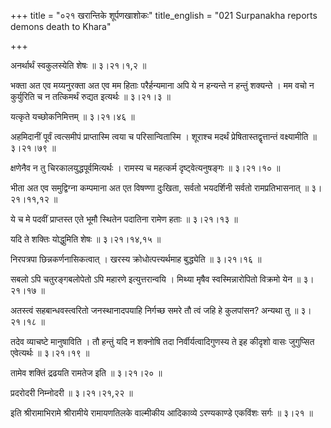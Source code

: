 +++
title = "०२१ खरान्तिके शूर्पणखाशोकः"
title_english = "021 Surpanakha reports demons death to Khara"

+++


अनर्थार्थं स्वकुलस्येति शेषः  ॥  ३।२१।१,२  ॥   

  

भक्ता अत एव मय्यनुरक्ता अत एव मम हिताः परैर्हन्यमाना अपि ये न हन्यन्ते न
हन्तुं शक्यन्ते । मम वचो न कुर्युरिति च न तत्किमर्थं रुद्यत इत्यर्थः  ॥ 
३।२१।३ ॥   

  

यत्कृते यच्छोकनिमित्तम्  ॥  ३।२१।४६  ॥   

  

अहमिदानीं पूर्वं त्वत्समीपं प्राप्तास्मि त्वया च परिसान्वितास्मि ।
शूराश्च मदर्थं प्रेषितास्तद्वृत्तान्तं वक्ष्यामीति  ॥  ३।२१।७९  ॥   

  

क्षणेनैव न तु चिरकालयुद्धपूर्वमित्यर्थः । रामस्य च महत्कर्म
दृष्ट्वेत्यनुषङ्गः  ॥  ३।२१।१०  ॥   

  

भीता अत एव समुद्विग्ना कम्पमाना अत एत विषण्णा दुःखिता, सर्वतो भयदर्शिनी
सर्वतो रामप्रतिभासनात्  ॥  ३।२१।११,१२  ॥   

  

ये च मे पदवीं प्राप्तस्त एते भूमौ स्थितेन पदातिना रामेण हताः  ॥ 
३।२१।१३ ॥   

  

यदि ते शक्तिः योद्धुमिति शेषः  ॥  ३।२१।१४,१५  ॥   

  

निरपत्रपा छिन्नकर्णनासिकत्वात् । खरस्य क्रोधोत्पत्त्यर्थमाह बुद्ध्येति
 ॥  ३।२१।१६  ॥   

  

सबलो ऽपि चतुरङ्गबलोपेतो ऽपि महारणे इत्युत्तरान्वयि । मिथ्या मृषैव
स्वस्मिन्नारोपितो विक्रमो येन  ॥  ३।२१।१७  ॥   

  

अतस्त्वं सहबान्धवस्त्वरितो जनस्थानादपयाहि निर्गच्छ समरे तौ त्वं जहि हे
कुलपांसन? अन्यथा तु  ॥  ३।२१।१८  ॥   

  

तदेव व्याचष्टे मानुषाविति । तौ हन्तुं यदि न शक्नोषि तदा
निर्वीर्यत्वादिगुणस्य ते इह कीदृशो वासः जुगुप्सित एवेत्यर्थः  ॥  ३।२१।१९
 ॥   

  

तामेव शक्तिं द्रढयति रामतेज इति  ॥  ३।२१।२०  ॥   

  

प्रदरोदरी निम्नोदरी  ॥  ३।२१।२१,२२  ॥   

  

इति श्रीरामाभिरामे श्रीरामीये रामायणतिलके वाल्मीकीय आदिकाव्ये
ऽरण्यकाण्डे एकविंशः सर्गः  ॥  ३।२१  ॥   

  



